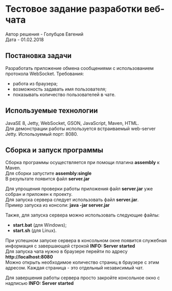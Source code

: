 # Тестовое задание разработки веб-чата

Автор решения - Голубцов Евгений    
Дата - 01.02.2018  

## Постановка задачи
Разработать приложение обмена сообщениями с использованием протокола WebSocket.
Требования:
- работа из браузера;
- возможность задавать имя пользователя;
- показывать количество пользователей в чате.

## Используемые технологии
JavaSE 8, Jetty, WebSocket, GSON, JavaScript, Maven, HTML.  
Для демонстрации работы используется встраиваемый web-server Jetty. 
Используемый порт: 8080.

## Сборка и запуск программы
Сборка программы осуществляется при помощи плагина **assembly** к Maven.    
Для сборки запустите **assembly:single**  
В результате появится файл **server.jar**   

Для упрощения проверки работы приложения файл **server.jar** уже собран и приложен к проекту.   
Для запуска сервера следует использовать файл **server.jar**.     
Пример запуска из консоли: **java -jar server.jar**    

Также, для запуска сервера можно использовать следующие файлы:
- **start.bat** (для Windows);
- **start.sh** (для Linux).

При успешном запуске сервера в консольном окне появится служебная информация с завершающей строкой **INFO: Server started**  
Для запуска чата нужно в браузере перейти по адресу **http://localhost:8080**   
Можно открыть необходимое количество страниц в браузере с этим адресом. 
Каждая страница - это отдельный независимый чат.    

Для завершения работы сервера просто закройте консольное окно с надписью **INFO: Server started** 